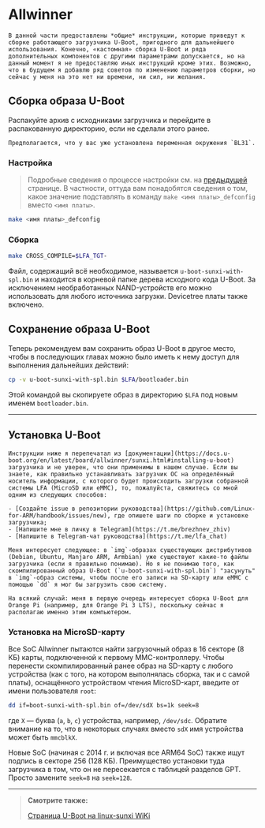 # Allwinner

```admonish warning title="Внимание"
В данной части предоставлены *общие* инструкции, которые приведут к сборке работающего загрузчика U-Boot, пригодного для дальнейшего использования. Конечно, «кастомная» сборка U-Boot и ряда дополнительных компонентов с другими параметрами допускается, но на данный момент я не предоставляю иных инструкций кроме этих. Возможно, что в будущем я добавлю ряд советов по изменению параметров сборки, но сейчас у меня на это нет ни времени, ни сил, ни желания.
```

## Сборка образа U-Boot

Распакуйте архив с исходниками загрузчика и перейдите в распакованную директорию, если не сделали этого ранее.

```admonish warning title="Внимание"
Предполагается, что у вас уже установлена переменная окружения `BL31`.
```

### Настройка

> Подробные сведения о процессе настройки см. на [предыдущей](index.html#Настройка) странице. В частности, оттуда вам понадобятся сведения о том, какое значение подставлять в команду `make <имя платы>_defconfig` вместо `<имя платы>`.

```bash
make <имя платы>_defconfig
```

### Сборка

```bash
make CROSS_COMPILE=$LFA_TGT-
```

Файл, содержащий всё необходимое, называется `u-boot-sunxi-with-spl.bin` и находится в корневой папке дерева исходного кода U-Boot. За исключением необработанных NAND-устройств его можно использовать для любого источника загрузки. Devicetree платы также включено.

## Сохранение образа U-Boot

Теперь рекомендуем вам сохранить образ U-Boot в другое место, чтобы в последующих главах можно было иметь к нему доступ для выполнения дальнейших действий:

```bash
cp -v u-boot-sunxi-with-spl.bin $LFA/bootloader.bin
```

Этой командой вы скопируете образ в директорию `$LFA` под новым именем `bootloader.bin`.

---

## Установка U-Boot

```admonish bug title="Under construction!"
Инструкции ниже я перепечатал из [документации](https://docs.u-boot.org/en/latest/board/allwinner/sunxi.html#installing-u-boot) загрузчика и не уверен, что они применимы в нашем случае. Если вы знаете, как правильно устанавливать загрузчик ОС на определённый носитель информации, с которого будет происходить загрузки собранной системы LFA (MicroSD или eMMC), то, пожалуйста, свяжитесь со мной одним из следующих способов:

- [Создайте issue в репозитории руководства](https://github.com/Linux-for-ARM/handbook/issues/new), где опишете шаги по сборке и установке загрузчика;
- [Напишите мне в личку в Telegram](https://t.me/brezhnev_zhiv)
- [Напишите в Telegram-чат руководства](https://t.me/lfa_chat)

Меня интересует следующее: в `img`-образах существующих дистрибутивов (Debian, Ubuntu, Manjaro ARM, Armbian) уже существуют какие-то файлы загрузчика (если я правильно понимаю). Но я не понимаю того, как скомпилированный образ U-Boot (`u-boot-sunxi-with-spl.bin`) "засунуть" в `img`-образ системы, чтобы после его записи на SD-карту или eMMC с помощью `dd` я мог бы загрузить свою систему.

На всякий случай: меня в первую очередь интересует сборка U-Boot для Orange Pi (например, для Orange Pi 3 LTS), поскольку сейчас я располагаю именно этим компьютером.
```

### Установка на MicroSD-карту

Все SoC Allwinner пытаются найти загрузочный образ в 16 секторе (8 КБ) карты, подключенной к первому MMC-контроллеру. Чтобы перенести скомпилированный ранее образ на SD-карту с любого устройства (как с того, на котором выполнялась сборка, так и с сам*о*й платы), оснащённого устройством чтения MicroSD-карт, введите от имени пользователя `root`:

```bash
dd if=boot-sunxi-with-spl.bin of=/dev/sdX bs=1k seek=8
```

где `X` — буква (`a`, `b`, `c`) устройства, например, `/dev/sdc`. Обратите внимание на то, что в некоторых случаях вместо `sdX` имя устройства может быть `mmcblkX`.

Новые SoC (начиная с 2014 г. и включая все ARM64 SoC) также ищут подпись в секторе 256 (128 КБ). Преимущество установки туда загрузчика в том, что он не пересекается с таблицей разделов GPT. Просто замените `seek=8` на `seek=128`.

---

> **Смотрите также:**
>
> [Страница U-Boot на linux-sunxi WiKi](https://linux-sunxi.org/U-Boot)
